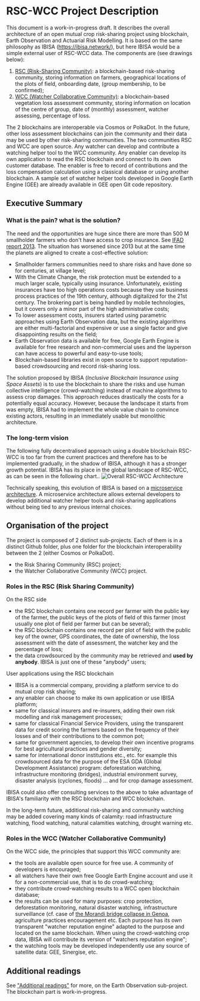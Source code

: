 # RSC-WCC Project Description
This document is a work-in-progress draft. It describes the overall architecture of an open mutual crop risk-sharing project using blockchain, Earth Observation and Actuarial Risk Modelling. It is based on the same philosophy as IBISA (https://ibisa.network/), but here IBISA would be a simple external user of RSC-WCC data. The components are (see drawings below):

1. [RSC (Risk-Sharing Community)](https://github.com/kvutien/Top-Level/tree/master/RSC): a blockchain-based risk-sharing community, storing information on farmers, geographical locations of  the plots of field, onboarding date, (group membership, to be confirmed);
2. [WCC (Watcher Collaborative Community)](https://github.com/kvutien/Top-Level/tree/master/WCC): a blockchain-based vegetation loss assessment community, storing information on location of the centre of group, date of (monthly) assessment, watcher assessing, percentage of loss.

The 2 blockchains are interoperable via Cosmos or PolkaDot. In the future, other loss assessment blockchains can join the community and their data may be used by other risk-sharing communities. The two communities RSC and WCC are open source. Any watcher can develop and contribute a watching helper tool to the WCC community. Any enabler can develop its own application to read the RSC blockchain and connect to its own customer database. The enabler is free to record of contributions and the loss compensation calculation using a classical database or using another blockchain. A sample set of watcher helper tools developed in Google Earth Engine (GEE) are already available in GEE open Git code repository.

## Executive Summary
### What is the pain? what is the solution?
The need and the opportunities are huge since there are more than 500 M smallholder farmers who don't have access to crop insurance. See [IFAD report 2013](https://www.ifad.org/documents/38714170/40706188/Smallholders+can+feed+the+world_e.pdf/460ca6c2-7621-40d8-9f79-a56f6f8fa75e). The situation has worsened since 2013 but at the same time the planets are aligned to create a cost-effective solution:
* Smallholder farmers communities need to share risks and have done so for centuries, at village level;
* With the Climate Change, the risk protection must be extended to a much larger scale, typically using insurance. Unfortunately, existing insurances have too high operations costs because they use business process practices of the 19th century, although digitalized for the 21st century. The brokering part is being handled by mobile technologies, but it covers only a minor part of the high administrative costs;
* To lower assessment costs, insurers started using parametric approaches using Earth Observation data, but the existing algorithms are either multi-factorial and expensive or use a single factor and give disappointing results on the field;
* Earth Observation data is available for free, Google Earth Engine is available for free research and non-commercial uses and the layperson can have access to powerful and easy-to-use tools;
* Blockchain-based libraries exist in open source to support reputation-based crowdsourcing and record risk-sharing loss.

The solution proposed by IBISA (_Inclusive Blockchain Insurance using Space Assets_) is to use the blockchain to share the risks and use human collective intelligence (crowd-watching) instead of machine algorithms to assess crop damages. This approach reduces drastically the costs for a potentially equal accuracy. However, because the landscape it starts from was empty, IBISA had to implement the whole value chain to convince existing actors, resulting in an immediately usable but monolithic architecture. 
### The long-term vision
The following fully decentralised approach using a double blockchain RSC-WCC is too far from the current practices and therefore has to be implemented gradually, in the shadow of IBISA, although it has a stronger growth potential. IBISA has its place in the global landscape of RSC-WCC, as can be seen in the following chart.. ![Overall RSC-WCC Architecture](https://raw.githubusercontent.com/kvutien/Top-Level/master/common/images/20200717%20RSC-WCC%20Overall%20Architecture.png)

Technically speaking, this evolution of IBISA is based on a [microservice architecture](https://en.wikipedia.org/wiki/Microservices). A microservice architecture allows external developers to develop additional watcher helper tools  and risk-sharing applications without being tied to any previous internal choices.

## Organisation of the project
The project is composed of 2 distinct sub-projects. Each of them is in a distinct Github folder, plus one folder for the blockchain interoperability between the 2 (either Cosmos or PolkaDot).
* the Risk Sharing Community (RSC) project;
* the Watcher Collaborative Community (WCC) project.

### Roles in the RSC (Risk Sharing Community)
On the RSC side
* the RSC blockchain contains one record per farmer with the public key of the farmer, the public keys of the plots of field of this farmer (most usually one plot of field per farmer but can be several);
* the RSC blockchain contains one record per plot of field with the public key of the owner, GPS coordinates, the date of ownership, the loss assessment with the date of assessment, the watcher key and the percentage of loss;
* the data crowdsourced by the community may be retrieved and **used by anybody**. IBISA is just one of these "anybody" users;

User applications using  the RSC blockchain
* IBISA is a commercial company, providing a platform service to do mutual crop risk sharing;
* any enabler can choose to make its own application or use IBISA platform;
* same for classical insurers and re-insurers, adding their own risk modelling and risk management processes;
* same for classical  Financial Service Providers, using the transparent data for credit scoring the farmers based on the frequency of their losses and of their contributions to the common pot;
* same for government agencies, to develop their own incentive programs  for best agricultural practices and gender diversity;
* same for international donor institutions etc., etc. for example this crowdsourced data for the purpose of the ESA GDA (Global Development Assistance) program: deforestation watching, infrastructure monitoring (bridges), industrial environment survey, disaster analysis (cyclones, floods) … and for crop damage assessment.

IBISA could also offer consulting services to the above to take advantage of IBISA's familiarity with the RSC blockchain and WCC blockchain.

In the long-term future, additional risk-sharing and community watching may be added covering many kinds of calamity: road infrastructure watching, flood watching, natural calamities watching, drought warning etc.

### Roles in the WCC (Watcher Collaborative Community)
On the WCC side, the principles that support this WCC community are:
* the tools are available open source for free use. A community of developers is encouraged;
* all watchers have their own free Google Earth Engine account and use it for a non-commercial use, that is to do crowd-watching;
* they contribute crowd-watching results to a WCC open blockchain database;
*	the results can be used for many purposes: crop protection, deforestation monitoring, natural disaster watching, infrastructure surveillance (cf. case of [the Morandi bridge collapse in Genoa](https://www.mdpi.com/2072-4292/11/12/1403/htm), agriculture practices encouragement etc. Each purpose has its own transparent "watcher reputation engine" adapted to the purpose and located on the same blockchain. When using the crowd-watching crop data, IBISA will contribute its version of "watchers reputation engine";
* the watching tools may be developed independently use any source of satellite data: GEE, Sinergise, etc.

## Additional readings
See ["Additional readings"](https://github.com/kvutien/Top-Level/blob/master/WCC/Additional%20readings.md) for more, on the Earth Observation sub-project. The blockchain part is work-in-progress.
